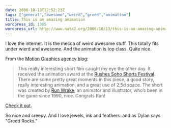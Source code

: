 ```yaml
---
date: 2006-10-13T12:52:23Z
tags: ["general","awesome","weird","greed","animation"]
title: This is an amazing animation
wordpress_id: 1365
wordpress_url: http://www.nata2.org/2006/10/13/this-is-an-amazing-animation/
---
```


<p>I love the internet. It is the mecca of weird awesome stuff. This totally fits under wierd and awesome. And the animation is top class. Quite nice. </p> <p>From the <a href="http://www.motionographer.com/2006/10/10/jewels-ink-and-feathers/">Motion Graphics agency blog</a>:</p> <blockquote> <p>This really interesting short film caught my eye the other day. It received the animation award at the <a href="http://www.rushes.co.uk/sohoshorts/">Rushes Soho Shorts Festival</a>. There are some pretty great moments in this piece, a good story, really interesting animation, and a great use of 2.5d space. The short was created by <a href="http://www.runwrake.com/">Run Wrake</a>, an animator and illustrator, who’s been in the game since 1990, nice. Congrats Run!</p></blockquote> <p><a href="http://motionographer.com/media/idol.mov">Check it out</a>. </p> <p>So nice and creepy. And I love jewels, ink and feathers. and as Dylan says "Greed Rocks."</p>

